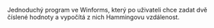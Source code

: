 Jednoduchý program ve Winforms, který po uživateli chce zadat dvě číslené hodnoty a vypočítá z nich Hammingovu vzdálenost.
